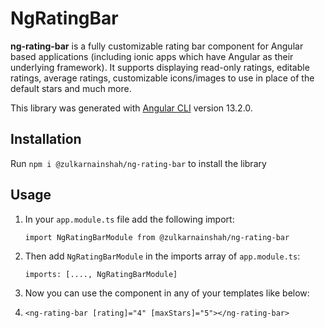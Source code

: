# NgRatingBar

**ng-rating-bar** is a fully customizable rating bar component for Angular based applications (including ionic apps which have Angular as their underlying framework). It supports displaying read-only ratings, editable ratings, average ratings, customizable icons/images to use in place of the default stars and much more.

This library was generated with [Angular CLI](https://github.com/angular/angular-cli) version 13.2.0.

## Installation

Run `npm i @zulkarnainshah/ng-rating-bar` to install the library

## Usage

1. In your `app.module.ts` file add the following import:

   ```
   import NgRatingBarModule from @zulkarnainshah/ng-rating-bar
   ```

2. Then add `NgRatingBarModule` in the imports array of `app.module.ts`:

   ```
   imports: [...., NgRatingBarModule]
   ```

3. Now you can use the component in any of your templates like below:
4. ```
   <ng-rating-bar [rating]="4" [maxStars]="5"></ng-rating-bar>
   ```
